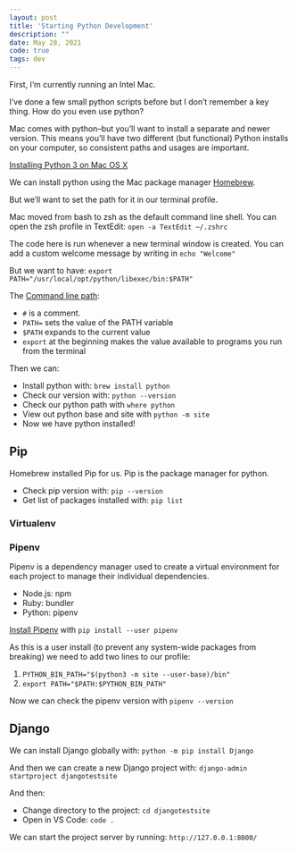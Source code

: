```yaml
---
layout: post
title: 'Starting Python Development'
description: ""
date: May 28, 2021
code: true
tags: dev
---
```


First, I’m currently running an Intel Mac.

I’ve done a few small python scripts before but I don’t remember a key thing. How do you even use python?

Mac comes with python–but you’ll want to install a separate and newer version. This means you’ll have two different (but functional) Python installs on your computer, so consistent paths and usages are important.

[Installing Python 3 on Mac OS X](https://docs.python-guide.org/starting/install3/osx/)

We can install python using the Mac package manager [Homebrew](https://brew.sh/#install).

But we’ll want to set the path for it in our terminal profile.

Mac moved from bash to zsh as the default command line shell. You can open the zsh profile in TextEdit: `open -a TextEdit ~/.zshrc`

The code here is run whenever a new terminal window is created. You can add a custom welcome message by writing in `echo "Welcome"`

But we want to have: `export PATH="/usr/local/opt/python/libexec/bin:$PATH"`

The [Command line path](https://stackoverflow.com/a/13978865/12161293):
- `#` is a comment.
- `PATH=` sets the value of the PATH variable
- `$PATH` expands to the current value
- `export` at the beginning makes the value available to programs you run from the terminal

Then we can:
- Install python with: `brew install python`
- Check our version with: `python --version`
- Check our python path with `where python`
- View out python base and site with `python -m site`
- Now we have python installed!

## Pip

Homebrew installed Pip for us. Pip is the package manager for python.

- Check pip version with: `pip --version`
- Get list of packages installed with: `pip list`

### Virtualenv

### Pipenv
Pipenv is a dependency manager used to create a virtual environment for each project to manage their individual dependencies.

- Node.js: npm
- Ruby: bundler
- Python: pipenv

[Install Pipenv](https://pipenv.pypa.io/en/latest/install/#installing-pipenv) with `pip install --user pipenv`

As this is a user install (to prevent any system-wide packages from breaking) we need to add two lines to our profile:

1. `PYTHON_BIN_PATH="$(python3 -m site --user-base)/bin"`
2. `export PATH="$PATH:$PYTHON_BIN_PATH"`

Now we can check the pipenv version with `pipenv --version`

## Django

We can install Django globally with: `python -m pip install Django`


And then we can create a new Django project with: `django-admin startproject djangotestsite`

And then:
- Change directory to the project: `cd djangotestsite`
- Open in VS Code: `code .`

We can start the project server by running: `http://127.0.0.1:8000/`
